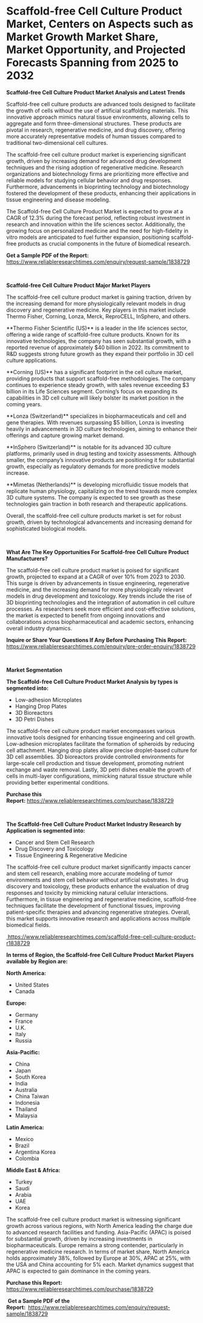 <p><h1>Scaffold-free Cell Culture Product Market, Centers on Aspects such as Market Growth Market Share, Market Opportunity, and Projected Forecasts Spanning from 2025 to 2032</h1></p><p><strong>Scaffold-free Cell Culture Product Market Analysis and Latest Trends</strong></p>
<p><p>Scaffold-free cell culture products are advanced tools designed to facilitate the growth of cells without the use of artificial scaffolding materials. This innovative approach mimics natural tissue environments, allowing cells to aggregate and form three-dimensional structures. These products are pivotal in research, regenerative medicine, and drug discovery, offering more accurately representative models of human tissues compared to traditional two-dimensional cell cultures.</p><p>The scaffold-free cell culture product market is experiencing significant growth, driven by increasing demand for advanced drug development techniques and the rising adoption of regenerative medicine. Research organizations and biotechnology firms are prioritizing more effective and reliable models for studying cellular behavior and drug responses. Furthermore, advancements in bioprinting technology and biotechnology fostered the development of these products, enhancing their applications in tissue engineering and disease modeling.</p><p>The Scaffold-free Cell Culture Product Market is expected to grow at a CAGR of 12.3% during the forecast period, reflecting robust investment in research and innovation within the life sciences sector. Additionally, the growing focus on personalized medicine and the need for high-fidelity in vitro models are anticipated to fuel further expansion, positioning scaffold-free products as crucial components in the future of biomedical research.</p></p>
<p><strong>Get a Sample PDF of the Report:&nbsp;</strong> <a href="https://www.reliableresearchtimes.com/enquiry/request-sample/1838729?utm_campaign=3043&utm_medium=2&utm_source=Github&utm_content=ia&utm_term=14042025&utm_id=scaffold-free-cell-culture-product">https://www.reliableresearchtimes.com/enquiry/request-sample/1838729</a></p>
<p>&nbsp;</p>
<p><strong>Scaffold-free Cell Culture Product Major Market Players</strong></p>
<p><p>The scaffold-free cell culture product market is gaining traction, driven by the increasing demand for more physiologically relevant models in drug discovery and regenerative medicine. Key players in this market include Thermo Fisher, Corning, Lonza, Merck, ReproCELL, InSphero, and others.</p><p>**Thermo Fisher Scientific (US)** is a leader in the life sciences sector, offering a wide range of scaffold-free culture products. Known for its innovative technologies, the company has seen substantial growth, with a reported revenue of approximately $40 billion in 2022. Its commitment to R&D suggests strong future growth as they expand their portfolio in 3D cell culture applications.</p><p>**Corning (US)** has a significant footprint in the cell culture market, providing products that support scaffold-free methodologies. The company continues to experience steady growth, with sales revenue exceeding $3 billion in its Life Sciences segment. Corning’s focus on expanding its capabilities in 3D cell culture will likely bolster its market position in the coming years.</p><p>**Lonza (Switzerland)** specializes in biopharmaceuticals and cell and gene therapies. With revenues surpassing $5 billion, Lonza is investing heavily in advancements in 3D culture technologies, aiming to enhance their offerings and capture growing market demand.</p><p>**InSphero (Switzerland)** is notable for its advanced 3D culture platforms, primarily used in drug testing and toxicity assessments. Although smaller, the company’s innovative products are positioning it for substantial growth, especially as regulatory demands for more predictive models increase.</p><p>**Mimetas (Netherlands)** is developing microfluidic tissue models that replicate human physiology, capitalizing on the trend towards more complex 3D culture systems. The company is expected to see growth as these technologies gain traction in both research and therapeutic applications.</p><p>Overall, the scaffold-free cell culture products market is set for robust growth, driven by technological advancements and increasing demand for sophisticated biological models.</p></p>
<p>&nbsp;</p>
<p><strong>What Are The Key Opportunities For Scaffold-free Cell Culture Product Manufacturers?</strong></p>
<p><p>The scaffold-free cell culture product market is poised for significant growth, projected to expand at a CAGR of over 10% from 2023 to 2030. This surge is driven by advancements in tissue engineering, regenerative medicine, and the increasing demand for more physiologically relevant models in drug development and toxicology. Key trends include the rise of 3D bioprinting technologies and the integration of automation in cell culture processes. As researchers seek more efficient and cost-effective solutions, the market is expected to benefit from ongoing innovations and collaborations across biopharmaceutical and academic sectors, enhancing overall industry dynamics.</p></p>
<p><strong>Inquire or Share Your Questions If Any Before Purchasing This Report:</strong> <a href="https://www.reliableresearchtimes.com/enquiry/pre-order-enquiry/1838729?utm_campaign=3043&utm_medium=2&utm_source=Github&utm_content=ia&utm_term=14042025&utm_id=scaffold-free-cell-culture-product">https://www.reliableresearchtimes.com/enquiry/pre-order-enquiry/1838729</a></p>
<p>&nbsp;</p>
<p><strong>Market Segmentation</strong></p>
<p><strong>The Scaffold-free Cell Culture Product Market Analysis by types is segmented into:</strong></p>
<p><ul><li>Low-adhesion Microplates</li><li>Hanging Drop Plates</li><li>3D Bioreactors</li><li>3D Petri Dishes</li></ul></p>
<p><p>The scaffold-free cell culture product market encompasses various innovative tools designed for enhancing tissue engineering and cell growth. Low-adhesion microplates facilitate the formation of spheroids by reducing cell attachment. Hanging drop plates allow precise droplet-based culture for 3D cell assemblies. 3D bioreactors provide controlled environments for large-scale cell production and tissue development, promoting nutrient exchange and waste removal. Lastly, 3D petri dishes enable the growth of cells in multi-layer configurations, mimicking natural tissue structure while providing better experimental conditions.</p></p>
<p><strong>Purchase this Report:&nbsp;</strong><a href="https://www.reliableresearchtimes.com/purchase/1838729?utm_campaign=3043&utm_medium=2&utm_source=Github&utm_content=ia&utm_term=14042025&utm_id=scaffold-free-cell-culture-product">https://www.reliableresearchtimes.com/purchase/1838729</a></p>
<p>&nbsp;</p>
<p><strong>The Scaffold-free Cell Culture Product Market Industry Research by Application is segmented into:</strong></p>
<p><ul><li>Cancer and Stem Cell Research</li><li>Drug Discovery and Toxicology</li><li>Tissue Engineering & Regenerative Medicine</li></ul></p>
<p><p>The scaffold-free cell culture product market significantly impacts cancer and stem cell research, enabling more accurate modeling of tumor environments and stem cell behavior without artificial substrates. In drug discovery and toxicology, these products enhance the evaluation of drug responses and toxicity by mimicking natural cellular interactions. Furthermore, in tissue engineering and regenerative medicine, scaffold-free techniques facilitate the development of functional tissues, improving patient-specific therapies and advancing regenerative strategies. Overall, this market supports innovative research and applications across multiple biomedical fields.</p></p>
<p><a href="https://www.reliableresearchtimes.com/scaffold-free-cell-culture-product-r1838729?utm_campaign=3043&utm_medium=2&utm_source=Github&utm_content=ia&utm_term=14042025&utm_id=scaffold-free-cell-culture-product">&nbsp;https://www.reliableresearchtimes.com/scaffold-free-cell-culture-product-r1838729</a></p>
<p><strong>In terms of Region, the Scaffold-free Cell Culture Product Market Players available by Region are:</strong></p>
<p>
    <p> <strong> North America: </strong>
        <ul>
            <li>United States</li>
            <li>Canada</li>
        </ul>
        </p> 
    <p> <strong> Europe: </strong>
        <ul>
            <li>Germany</li>
            <li>France</li>
            <li>U.K.</li>
            <li>Italy</li>
            <li>Russia</li>
        </ul>
        </p> 
    <p> <strong> Asia-Pacific: </strong>
        <ul>
            <li>China</li>
            <li>Japan</li>
            <li>South Korea</li>
            <li>India</li>
            <li>Australia</li>
            <li>China Taiwan</li>
            <li>Indonesia</li>
            <li>Thailand</li>
            <li>Malaysia</li>
        </ul>
        </p> 
    <p> <strong> Latin America: </strong>
        <ul>
            <li>Mexico</li>
            <li>Brazil</li>
            <li>Argentina Korea</li>
            <li>Colombia</li>
        </ul>
        </p> 
    <p> <strong> Middle East & Africa: </strong>
        <ul>
            <li>Turkey</li>
            <li>Saudi</li>
            <li>Arabia</li>
            <li>UAE</li>
            <li>Korea</li>
        </ul>
    </p>
    </p>
<p><p>The scaffold-free cell culture product market is witnessing significant growth across various regions, with North America leading the charge due to advanced research facilities and funding. Asia-Pacific (APAC) is poised for substantial growth, driven by increasing investments in biopharmaceuticals. Europe remains a strong contender, particularly in regenerative medicine research. In terms of market share, North America holds approximately 38%, followed by Europe at 30%, APAC at 25%, with the USA and China accounting for 5% each. Market dynamics suggest that APAC is expected to gain dominance in the coming years.</p></p>
<p><strong>Purchase this Report: </strong><a href="https://www.reliableresearchtimes.com/purchase/1838729?utm_campaign=3043&utm_medium=2&utm_source=Github&utm_content=ia&utm_term=14042025&utm_id=scaffold-free-cell-culture-product">https://www.reliableresearchtimes.com/purchase/1838729</a></p>
<p>&nbsp;<strong>Get a Sample PDF of the Report:&nbsp;&nbsp;</strong><a href="https://www.reliableresearchtimes.com/enquiry/request-sample/1838729?utm_campaign=3043&utm_medium=2&utm_source=Github&utm_content=ia&utm_term=14042025&utm_id=scaffold-free-cell-culture-product">https://www.reliableresearchtimes.com/enquiry/request-sample/1838729</a></p>
<p><strong></strong></p>
<p><p></p><p></p><p></p></p>